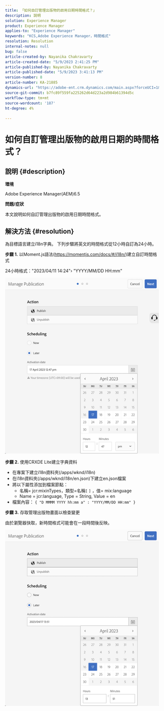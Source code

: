 ```yaml
---
title: 「如何自訂管理出版物的啟用日期時間格式？」
description: 說明
solution: Experience Manager
product: Experience Manager
applies-to: "Experience Manager"
keywords: "KCS,Adobe Experience Manager，時間格式"
resolution: Resolution
internal-notes: null
bug: false
article-created-by: Nayanika Chakravarty
article-created-date: "5/9/2023 2:41:25 PM"
article-published-by: Nayanika Chakravarty
article-published-date: "5/9/2023 3:41:13 PM"
version-number: 8
article-number: KA-21885
dynamics-url: "https://adobe-ent.crm.dynamics.com/main.aspx?forceUCI=1&pagetype=entityrecord&etn=knowledgearticle&id=ceaf3091-77ee-ed11-8849-6045bd006079"
source-git-commit: b7fc89f559fa225262d64d223a2d984b61394d5c
workflow-type: tm+mt
source-wordcount: '187'
ht-degree: 4%

---
```


# 如何自訂管理出版物的啟用日期的時間格式？

## 說明 {#description}


<b>環境</b>

Adobe Experience Manager(AEM)6.5

<b>問題/症狀</b>

本文說明如何自訂管理出版物的啟用日期時間格式。


## 解決方法 {#resolution}


為目標語言建立i18n字典。 下列步驟將英文的時間格式從12小時自訂為24小時。

<b>步驟 1.</b> 以Moment.js語法(https://momentjs.com/docs/#/i18n/)建立自訂時間格式

24小時格式：&quot;2023/04/11 14:24&quot;› &quot;YYYY/MM/DD HH:mm&quot;

![](assets/d14c64e9-53de-ed11-a7c7-6045bd006268.png)

<b>步驟 2.</b> 使用CRXDE Lite建立字典資料

- 在專案下建立i18n資料夾(/apps/wknd/i18n)
- 在i18n資料夾(/apps/wknd/i18n/en.json)下建立en.json檔案
- 將以下屬性添加到檔案節點：
   - 名稱= jcr:mixinTypes，類型=名稱`[` `]` ，值= mix:language
   - Name = jcr:language, Type = String, Value = en
- 檔案內容： `{ "D MMMM YYYY hh:mm a" : "YYYY/MM/DD HH:mm" }`


<b>步驟 3.</b> 存取管理出版物畫面以檢查變更

由於瀏覽器快取，新時間格式可能會在一段時間後反映。

![](assets/25f363ef-53de-ed11-a7c7-6045bd006268.png)
